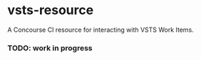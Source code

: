 # vsts-resource
A Concourse CI resource for interacting with VSTS Work Items.

### TODO: work in progress
